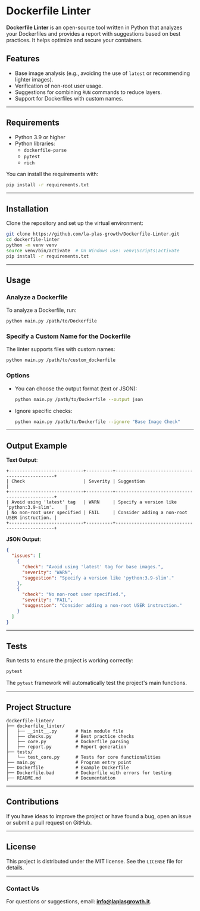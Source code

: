 
# Dockerfile Linter

**Dockerfile Linter** is an open-source tool written in Python that analyzes your Dockerfiles and provides a report with suggestions based on best practices. It helps optimize and secure your containers.

## Features

- Base image analysis (e.g., avoiding the use of `latest` or recommending lighter images).
- Verification of non-root user usage.
- Suggestions for combining `RUN` commands to reduce layers.
- Support for Dockerfiles with custom names.

---

## Requirements

- Python 3.9 or higher
- Python libraries:
  - `dockerfile-parse`
  - `pytest`
  - `rich`

You can install the requirements with:
```bash
pip install -r requirements.txt
```

---

## Installation

Clone the repository and set up the virtual environment:
```bash
git clone https://github.com/la-plas-growth/Dockerfile-Linter.git
cd dockerfile-linter
python -m venv venv
source venv/bin/activate  # On Windows use: venv\Scripts\activate
pip install -r requirements.txt
```

---

## Usage

### Analyze a Dockerfile
To analyze a Dockerfile, run:
```bash
python main.py /path/to/Dockerfile
```

### Specify a Custom Name for the Dockerfile
The linter supports files with custom names:
```bash
python main.py /path/to/custom_dockerfile
```

### Options
- You can choose the output format (text or JSON):
  ```bash
  python main.py /path/to/Dockerfile --output json
  ```
- Ignore specific checks:
  ```bash
  python main.py /path/to/Dockerfile --ignore "Base Image Check"
  ```

---

## Output Example

**Text Output**:
```
+----------------------------+----------+-----------------------------------------------+
| Check                      | Severity | Suggestion                                    |
+----------------------------+----------+-----------------------------------------------+
| Avoid using 'latest' tag   | WARN     | Specify a version like 'python:3.9-slim'.    |
| No non-root user specified | FAIL     | Consider adding a non-root USER instruction. |
+----------------------------+----------+-----------------------------------------------+
```

**JSON Output**:
```json
{
  "issues": [
    {
      "check": "Avoid using 'latest' tag for base images.",
      "severity": "WARN",
      "suggestion": "Specify a version like 'python:3.9-slim'."
    },
    {
      "check": "No non-root user specified.",
      "severity": "FAIL",
      "suggestion": "Consider adding a non-root USER instruction."
    }
  ]
}
```

---

## Tests

Run tests to ensure the project is working correctly:
```bash
pytest
```

The `pytest` framework will automatically test the project's main functions.

---

## Project Structure

```
dockerfile-linter/
├── dockerfile_linter/
│   ├── __init__.py       # Main module file
│   ├── checks.py         # Best practice checks
│   ├── core.py           # Dockerfile parsing
│   ├── report.py         # Report generation
├── tests/
│   └── test_core.py      # Tests for core functionalities
├── main.py               # Program entry point
├── Dockerfile            # Example Dockerfile
├── Dockerfile.bad        # Dockerfile with errors for testing
├── README.md             # Documentation
```

---

## Contributions

If you have ideas to improve the project or have found a bug, open an issue or submit a pull request on GitHub.

---

## License

This project is distributed under the MIT license. See the `LICENSE` file for details.

---

### Contact Us

For questions or suggestions, email: **info@laplasgrowth.it**.
